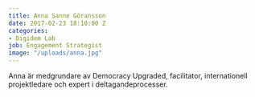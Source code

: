 ```yaml
---
title: Anna Sanne Göransson
date: 2017-02-23 18:10:00 Z
categories:
- Digidem Lab
job: Engagement Strategist
image: "/uploads/anna.jpg"
---
```


Anna är medgrundare av Democracy Upgraded, facilitator, internationell projektledare och expert i deltagandeprocesser.
